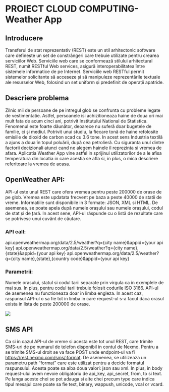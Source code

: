 # PROIECT CLOUD COMPUTING- Weather App

## Introducere

Transferul de stat reprezentativ (REST) este un stil arhitectonic software care definește un set de constrângeri care trebuie utilizate pentru crearea serviciilor Web. Serviciile web care se conformează stilului arhitectural REST, numit RESTful Web services, asigură interoperabilitatea între sistemele informatice de pe Internet. Serviciile web RESTful permit sistemelor solicitante să acceseze și să manipuleze reprezentările textuale ale resurselor Web, folosind un set uniform și predefinit de operații apatride. 

## Descriere problema

Zilnic mii de persoane de pe intregul glob se confrunta cu probleme legate de vestimentatie. Astfel, persoanele isi achizitioneaza haine de doua ori mai mult fata de acum cinci ani, potrivit Institutului National de Statistica. Fenomenul este foarte dăunător, deoarece nu suferă doar bugetele de familie, ci şi mediul. Potrivit unui studiu, la fiecare tonă de haine refolosite emisiile de dioxid de carbon scad cu 3.6 tone. In acest sens Industria textilă a ajuns a doua în topul poluării, după cea petrolieră. 
Cu siguranta unul dintre factorii decizionali atunci cand ne alegem hainele il reprezinta si vremea de afara. Aplicatia Weather App vine astfel in sprijinul utilizatorilor de a le afisa temperatura din locatia in care acestia se afla si, in plus, o mica descriere referitoare la vremea de acasa.

## OpenWeather API: 

API-ul este unul REST care ofera vremea pentru peste 200000 de orase de pe glob. Vremea este updatata frecvent pe baza a peste 40000 de statii de vreme.
Informatiile sunt disponibile in 3 formate: JSON, XML si HTML. De asemenea, se poate apela după numele orașului sau numele orașului, codul de stat și de țară. In acest sene, API-ul răspunde cu o listă de rezultate care se potrivesc unui cuvânt de căutare.

 ### API call: 
api.openweathermap.org/data/2.5/weather?q={city name}&appid={your api key}
api.openweathermap.org/data/2.5/weather?q={city name},{state}&appid={your api key}
api.openweathermap.org/data/2.5/weather?q={city name},{state},{country code}&appid={your api  key}

### Parametrii:

Numele orasului, statul si codul tarii separate prin virgula ca in exemplele de mai sus. In plus, pentru codul tarii trebuie folosit codurile ISO 3166. 
API-ul de asemenea nu functioneaza doar in limba engleza. In acest caz, raspunsul API-ul o sa fie tot in limba in care request-ul s-a facut daca orasul exista in lista de peste 200000 de orase.

![](https://user-images.githubusercontent.com/43813156/81852789-411e6280-9564-11ea-9ecb-8ab11b28501a.PNG)

## SMS API

Ca si in cazul API-ul de vreme si acesta este tot unul REST, care trimite SMS-uri de pe numarul de telefon disponibil in contul de Nexmo.
Pentru a se trimite SMS-ul droit se va face POST unde endpoint-ul va fi https://rest.nexmo.com/sms/:format.
De asemenea, se utilizeaza un parametru path “format” care este utilizat pentru a decide formatul raspunsului. Acesta poate sa aiba doua valori: json sau xml.
In plus, in body request-ului avem nevoie obligatoriu de api_key, api_secret, from, to si text. Pe langa aceste chei se pot adauga si alte chei precum  type care indica tipul mesajul care poate sa fie text, binary, wappush, unicode, vcal or vcard.

